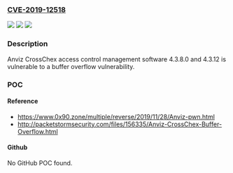 ### [CVE-2019-12518](https://cve.mitre.org/cgi-bin/cvename.cgi?name=CVE-2019-12518)
![](https://img.shields.io/static/v1?label=Product&message=n%2Fa&color=blue)
![](https://img.shields.io/static/v1?label=Version&message=n%2Fa&color=blue)
![](https://img.shields.io/static/v1?label=Vulnerability&message=n%2Fa&color=brighgreen)

### Description

Anviz CrossChex access control management software 4.3.8.0 and 4.3.12 is vulnerable to a buffer overflow vulnerability.

### POC

#### Reference
- https://www.0x90.zone/multiple/reverse/2019/11/28/Anviz-pwn.html
- http://packetstormsecurity.com/files/156335/Anviz-CrossChex-Buffer-Overflow.html

#### Github
No GitHub POC found.

